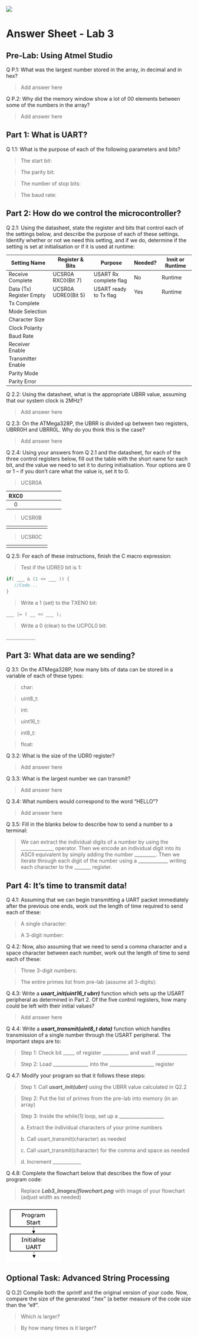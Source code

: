<img src="https://github.com/ee209-2020class/ee209-2020class.github.io/blob/master/ExtraInfo/logo.png">

# Answer Sheet - Lab 3

## Pre-Lab: Using Atmel Studio

Q P.1: What was the largest number stored in the array, in decimal and in hex?

> Add answer here 

Q P.2: Why did the memory window show a lot of 00 elements between some of the numbers in the array?

> Add answer here 

## Part 1: What is UART? 

Q 1.1: What is the purpose of each of the following parameters and bits?

> The start bit:

> The parity bit:

> The number of stop bits:

> The baud rate:

## Part 2: How do we control the microcontroller?

Q 2.1: Using the datasheet, state the register and bits that control each of the settings below, and describe the purpose of each of these settings. Identify whether or not we need this setting, and if we do, determine if the setting is set at initialisation or if it is used at runtime:

| Setting Name              | Register & Bits        | Purpose                    | Needed?  | Innit or Runtime  |
| --------------------------|------------------------|----------------------------|----------|-------------------|
| Receive Complete          | UCSR0A RXC0(Bit 7)     | USART Rx complete flag     | No       | Runtime           |
| Data (Tx) Register Empty  | UCSR0A UDRE0(Bit 5)    | USART ready to Tx flag     | Yes      | Runtime           |
| Tx Complete               |                        |                            |          |                   |
| Mode Selection            |                        |                            |          |                   |
| Character Size            |                        |                            |          |                   |
| Clock Polarity            |                        |                            |          |                   |
| Baud Rate                 |                        |                            |          |                   |
| Receiver Enable           |                        |                            |          |                   |
| Transmitter Enable        |                        |                            |          |                   |
| Parity Mode               |                        |                            |          |                   |
| Parity Error              |                        |                            |          |                   |

Q 2.2: Using the datasheet, what is the appropriate UBRR value, assuming that our system clock is 2MHz?	

> Add answer here 

Q 2.3: On the ATMega328P, the UBRR is divided up between two registers, UBRR0H and UBRR0L. Why do you think this is the case?

> Add answer here 

Q 2.4: Using your answers from Q 2.1 and the datasheet, for each of the three control registers below, fill out the table with the short name for each bit, and the value we need to set it to during initialisation. Your options are 0 or 1 – if you don’t care what the value is, set it to 0.

> UCSR0A

| RXC0   |        |        |        |        |        |        |        |
|:------:|:------:|:------:|:------:|:------:|:------:|:------:|:------:|
| 0      |        |        |        |        |        |        |        |

> UCSR0B

|        |        |        |        |        |        |        |        |
|:------:|:------:|:------:|:------:|:------:|:------:|:------:|:------:|
|        |        |        |        |        |        |        |        |

> UCSR0C

|        |        |        |        |        |        |        |        |
|:------:|:------:|:------:|:------:|:------:|:------:|:------:|:------:|
|        |        |        |        |        |        |        |        |

Q 2.5: For each of these instructions, finish the C macro expression:

> Test if the UDRE0 bit is 1:

```c
if( ___ & (1 << ___ )) { 
   //Code...
} 
```

> Write a 1 (set) to the TXEN0 bit: 

```c
___ |= ( __ << ___ );
```

> Write a 0 (clear) to the UCPOL0 bit: 

```c
___________
```

## Part 3: What data are we sending? 

Q 3.1: On the ATMega328P, how many bits of data can be stored in a variable of each of these types:

> char: 		

> uint8_t: 

> int:		

> uint16_t: 

> int8_t: 

> float: 

Q 3.2: What is the size of the UDR0 register?

> Add answer here 

Q 3.3: What is the largest number we can transmit?

> Add answer here 

Q 3.4: What numbers would correspond to the word “HELLO”?

> Add answer here 

Q 3.5: Fill in the blanks below to describe how to send a number to a terminal:

> We can extract the individual digits of a number by using the ______________ operator. Then we encode an individual digit into its ASCII equivalent by simply adding the number _________. Then we iterate through each digit of the number using a ____________, writing each character to the _______ register.


## Part 4: It’s time to transmit data!  

Q 4.1: Assuming that we can begin transmitting a UART packet immediately after the previous one ends, work out the length of time required to send each of these:

> A single character: 

> A 3-digit number: 

Q 4.2: Now, also assuming that we need to send a comma character and a space character between each number, work out the length of time to send each of these:

> Three 3-digit numbers: 

> The entire primes list from pre-lab (assume all 3-digits):

Q 4.3: Write a **_usart_init(uint16_t ubrr)_** function which sets up the USART peripheral as determined in Part 2. Of the five control registers, how many could be left with their initial values? 

> Add answer here 

Q 4.4: Write a **_usart_transmit(uint8_t data)_** function which handles transmission of a single number through the USART peripheral. The important steps are to:

> Step 1: Check bit _____ of register ___________ and wait if _____________

> Step 2: Load _______________ into the ___________________ register

Q 4.7: Modify your program so that it follows these steps:

> Step 1: Call **_usart_init(ubrr)_** using the UBRR value calculated in Q2.2

> Step 2: Put the list of primes from the pre-lab into memory (in an array)

> Step 3: Inside the while(1) loop, set up a ___________________
>
> a.	Extract the individual characters of your prime numbers
> 
> b.	Call usart_transmit(character) as needed
> 
> c.	Call usart_transmit(character) for the comma and space as needed
>
> d.	Increment ____________

Q 4.8: Complete the flowchart below that describes the flow of your program code:

> Replace **_Lab3_Images/flowchart.png_** with image of your flowchart (adjust width as needed)

<img src="Lab3_Images/flowchart.png" width="150">

## Optional Task: Advanced String Processing

Q O.2) Compile both the sprintf and the original version of your code. Now, compare the size of the generated “.hex” (a better measure of the code size than the “elf”. 

> Which is larger? 
 
> By how many times is it larger?